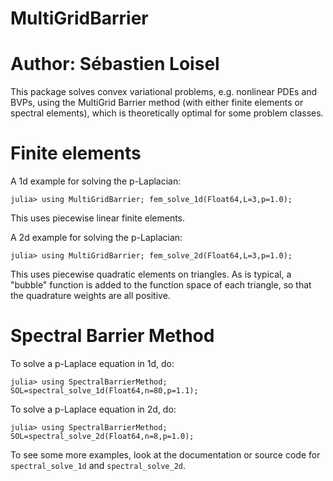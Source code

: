 # MultiGridBarrier

# Author: Sébastien Loisel

This package solves convex variational problems, e.g. nonlinear PDEs and BVPs, using the MultiGrid Barrier method (with either finite elements or spectral elements), which is theoretically optimal for some problem classes.

# Finite elements

A 1d example for solving the p-Laplacian:
```
julia> using MultiGridBarrier; fem_solve_1d(Float64,L=3,p=1.0);
```
This uses piecewise linear finite elements.

A 2d example for solving the p-Laplacian:
```
julia> using MultiGridBarrier; fem_solve_2d(Float64,L=3,p=1.0);
```
This uses piecewise quadratic elements on triangles. As is typical, a "bubble" function is added to the function space of each triangle, so that the quadrature weights are all positive.

# Spectral Barrier Method

To solve a p-Laplace equation in 1d, do:

```
julia> using SpectralBarrierMethod; SOL=spectral_solve_1d(Float64,n=80,p=1.1);
```

To solve a p-Laplace equation in 2d, do:

```
julia> using SpectralBarrierMethod; SOL=spectral_solve_2d(Float64,n=8,p=1.0);
```

To see some more examples, look at the documentation or source code for `spectral_solve_1d` and `spectral_solve_2d`.

